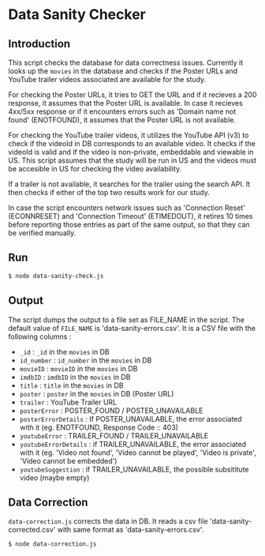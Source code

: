 # Data Sanity Checker

## Introduction
This script checks the database for data correctness issues. Currently it looks up the `movies` in the database and checks if the Poster URLs and YouTube trailer videos associated are available for the study.

For checking the Poster URLs, it tries to GET the URL and if it recieves a 200 response, it assumes that the Poster URL is available. In case it recieves 4xx/5xx response or if it encounters errors such as 'Domain name not found' (ENOTFOUND), it assumes that the Poster URL is not available.  

For checking the YouTube trailer videos, it utilizes the YouTube API (v3) to check if the videoId in DB corresponds to an available video. It checks if the videoId is valid and if the video is non-private, embeddable and viewable in US. This script assumes that the study will be run in US and the videos must be accesible in US for checking the video availability.  

If a trailer is not available, it searches for the trailer using the search API. It then checks if either of the top two results work for our study.  

In case the script encounters network issues such as 'Connection Reset' (ECONNRESET) and 'Connection Timeout' (ETIMEDOUT), it retires 10 times before reporting those entries as part of the same output, so that they can be verified manually.

## Run
```sh
$ node data-sanity-check.js
```

## Output
The script dumps the output to a file set as FILE_NAME in the script. The default value of `FILE_NAME` is 'data-sanity-errors.csv'. It is a CSV file with the following columns :
- `_id` : `_id` in the `movies` in DB
- `id_number` : `id_number` in the `movies` in DB
- `movieID` : `movieID` in the `movies` in DB
- `imdbID` : `imdbID` in the `movies` in DB
- `title` : `title` in the `movies` in DB
- `poster` : `poster` in the `movies` in DB (Poster URL)
- `trailer` : YouTube Trailer URL
- `posterError` : POSTER_FOUND / POSTER_UNAVAILABLE
- `posterErrorDetails` : If POSTER_UNAVAILABLE, the error associated with it (eg. ENOTFOUND, Response Code :: 403)
- `youtubeError` : TRAILER_FOUND / TRAILER_UNAVAILABLE
- `youtubeErrorDetails` : if TRAILER_UNAVAILABLE, the error associated with it (eg. 'Video not found', 'Video cannot be played', 'Video is private', 'Video cannot be embedded')
- `youtubeSuggestion` : if TRAILER_UNAVAILABLE, the possible subsititute video (maybe empty)

## Data Correction
`data-correction.js` corrects the data in DB. It reads a csv file 'data-sanity-corrected.csv' with same format as 'data-sanity-errors.csv'.
```sh
$ node data-correction.js
```